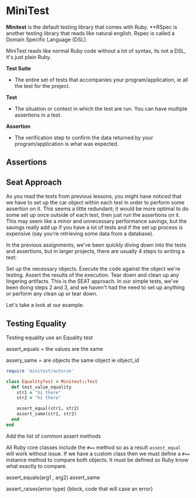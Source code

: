 # MiniTest
**Minitest** is the default testing library that comes with Ruby. **RSpec is another testing library that reads like natural english. Rspec is called a Domain Specific Language (DSL).

MiniTest reads like normal Ruby code without a lot of syntax, its not a DSL, it's just plain Ruby.

**Test Suite**
- The entire set of tests that accompanies your program/application, ie all the test for the project.

**Test**
- The situation or context in which the test are run. You can have multiple assertions in a test.

**Assertion**
- The verification step to confirm the data returned by your program/application is what was expected.

## Assertions



## Seat Approach
As you read the tests from previous lessons, you might have noticed that we have to set up the car object within each test in order to perform some assertion on it. This seems a little redundant; it would be more optimal to do some set up once outside of each test, then just run the assertions on it. This may seem like a minor and unnecessary performance savings, but the savings really add up if you have a lot of tests and if the set up process is expensive (say you're retrieving some data from a database).

In the previous assignments, we've been quickly diving down into the tests and assertions, but in larger projects, there are usually 4 steps to writing a test:

Set up the necessary objects.
Execute the code against the object we're testing.
Assert the results of the execution.
Tear down and clean up any lingering artifacts.
This is the SEAT approach. In our simple tests, we've been doing steps 2 and 3, and we haven't had the need to set up anything or perform any clean up or tear down.

Let's take a look at our example.

## Testing Equality

Testing equality
use an Equality test

assert_equals = the values are the same

assery_same = are objects the same object ie object_id
```ruby
require 'minitest/autorun'

class EqualityTest < Minitest::Test
  def test_value_equality
    str1 = "hi there"
    str2 = "hi there"

    assert_equal(str1, str2)
    assert_same(str1, str2)
  end
end
```


Add the list of common assert methods


All Ruby core classes include the `#==` method so as a result `assest_equal`
will work without issue. If we have a custom class then we must define a `#==`
instance method to compare both objects. It must be defined so Ruby know what
 exactly to compare.


assert_equals(arg1 , arg2)
assert_same

assert_raises(error type) {block, code that will case an error}
